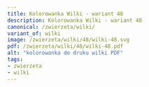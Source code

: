 ```yaml
---
title: Kolorowanka Wilki - wariant 48
description: Kolorowanka Wilki - wariant 48
canonical: /zwierzeta/wilki/
variant_of: wilki
image: /zwierzeta/wilki/48/wilki-48.svg
pdf: /zwierzeta/wilki/48/wilki-48.pdf
alt: "kolorowanka do druku wilki PDF"
tags:
- zwierzeta
- wilki
---
```

